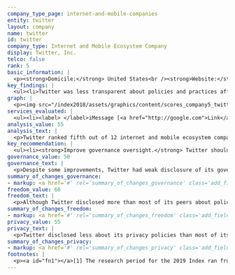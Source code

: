 ```yaml
---
company_type_page: internet-and-mobile-companies
entity: twitter
layout: company
name: twitter
id: twitter
company_type: Internet and Mobile Ecosystem Company
display: Twitter, Inc.
telco: false
rank: 5
basic_information: | 
  <p><strong>Domicile:</strong> United States<br /><strong>Website:</strong> <a href="http://twitter.com/">twitter.com</a></p>
key_findings: | 
  <ul><li>Twitter was less transparent about policies and practices affecting freedom of expression and privacy than most of the U.S. internet and mobile ecosystem companies evaluated in the Index.</li><li>It improved its disclosure of how it responds to government requests to restrict content or accounts by committing to carry out due diligence on such requests, but published limited data about the requests it received.</li><li>Twitter failed to disclose sufficient information about its security policies, earning the second-lowest score on these indicators.</li></ul>
graph: | 
  <p><img src="/index2018/assets/graphics/content/scores_company5_twitter.jpg" /></p>
services_evaluated: | 
  <ul><li><label> </label>iMessage [<a href="http://google.com">Link</a>]<label></label></li><li>iCloud [<a href="http://google.com">Link</a>]</li><li>iOS [<a href="http://google.com">Link</a>]</li></ul>
analysis_value: 55
analysis_text: | 
  <p>Twitter ranked fifth out of 12 internet and mobile ecosystem companies, disclosing less about its processes to ensure respect for freedom of expression and privacy than most of its U.S. peers.<a href="#fn1"><sup>1</sup></a> Twitter stood out for disclosing more than most of its peers regarding policies affecting users&rsquo; freedom of expression, and it improved its disclosure slightly regarding its governance processes and options users have to obtain their user data, among other things.<a href="#fn2"><sup>2</sup></a> However, despite these improvements, the company&rsquo;s performance continued to lag. It failed to disclose sufficient information about its policies to ensure the privacy and security of users&rsquo; data, and of its governance processes in place to ensure respect for human rights compared to its U.S. peers. In addition, Twitter&rsquo;s disclosure declined in a few key areas, as the company revealed less comprehensive information about government requests it received to remove or restrict content or accounts and its data retention policies.<br /><br /></p><hr /><p><br /><strong>Twitter, Inc.</strong> operates a global social media platform with products and services that allow users to create, share, and find content on the Twitter social network, and livestream videos on Periscope. Twitter also provides advertising services and developer tools.</p><p><strong>Market cap:</strong> USD 26.5 billion<a href="#fn3"><sup>3</sup></a><br /><strong>NYSE:</strong> TWTR</p>
key_recommendation: | 
  <ul><li><strong>Improve governance oversight.</strong> Twitter should disclose if and how it conducts human rights impact assessments and offer clearer mechanisms to address users' privacy complaints.</li><li><strong>Be more transparent about data retention policies.</strong> Twitter should disclose more comprehensive information about what user data it retains and whether it deletes all user data when users terminate their accounts.</li><li><strong>Clarify security policies.</strong> Twitter should improve disclosure of its policies for responding to data breaches and encrypting user content and communication.</li></ul>
governance_value: 50
governance_text: | 
  <p>Despite some improvements, Twitter had weak disclosure of its governance and oversight over human rights issues, scoring lower than most U.S. internet and mobile ecosystem companies in this category. While it disclosed that it regularly engages with a range of stakeholders on freedom of expression and privacy issues (G5), Twitter is not a member of a multi-stakeholder initiative like the Global Network Initiative (GNI), which sets standards for how ICT companies should respect users&rsquo; human rights.. The company clarified that it educates employees about its privacy policies and disclosed a whistleblower policy to allow employees to submit privacy-related complaints, but not those related to freedom of expression (G3). Twitter disclosed some information about conducting human rights risk assessments when launching new products or entering into new markets, but did not disclose whether it conducts risk assessments related to its use of automated decision-making or targeted advertising (G4). Twitter&rsquo;s complaints mechanisms were stronger than Google&rsquo;s and Facebook&rsquo;s but it was less clear how users can submit grievances related to privacy (G6).</p>
summary_of_changes_governance:
- markup: <a href='#' rel='summary_of_changes_governance' class='add_fieldset dashicons-before dashicons-plus'><span>Add fieldset</span></a>
freedom_value: 60
freedom_text: | 
  <p>Although Twitter disclosed more than most of its peers about policies affecting users freedom of expression&mdash;earning the second-best score in this category, behind Google&mdash;its overall score in this category declined slightly, and its disclosure fell short in a number of key areas.</p><p>Twitter earned the top score among its peers for clear disclosure of its rules and its processes for enforcing them (F3, F4, F8). It took a step forward by publishing a comprehensive Twitter Rules Enforcement report detailing what actions the company took to enforce its terms, but it was not clear if the company plans to publish this data on a regular basis, nor was the data available in a structured format (F4).<a href="#fn4"><sup>4</sup></a> It also earned a score improvement by clarifying that when it restricts content or accounts for violating its rules, it will notify Twitter users attempting to access the restricted content of the reason for the restriction (F8).</p><p>Twitter also performed relatively well on its disclosure about how it handles government and private requests to restrict accounts, disclosing less than only Google and Verizon Media (F5-F7).<a href="#fn5"><sup>5</sup></a> It clarified its process for responding to court orders and committed to carry out due diligence on government requests to remove or restrict content or accounts, including by pushing back against inappropriate or overbroad requests (F5). However, Twitter&rsquo;s data regarding content or account restriction requests for no longer included as much information for Periscope (F6).</p>
summary_of_changes_freedom:
- markup: <a href='#' rel='summary_of_changes_freedom' class='add_fieldset dashicons-before dashicons-plus'><span>Add fieldset</span></a>
privacy_value: 55
privacy_text: | 
  <p>Twitter disclosed less about its privacy policies than most of its U.S. peers&mdash;including Microsoft, Apple, Google, and Verizon Media. It provided little information about its security policies, earning the second-lowest score on these indicators (P13-P18). Like most companies, it failed to disclose any information about how it responds to data breaches (P15). It lacked clear disclosure about its encryption practices (P16). It also disclosed less than all of its U.S. peers, aside from Facebook, about steps it takes to help users keep their accounts secure (P17).</p><p>Twitter disclosed less than most of its U.S. peers about how it handles government and private requests to hand over user data (P10-P12) It revealed some information about how it responds to government requests, but not private requests (P10). Twitter tied with Facebook and Apple for disclosing the most data on third-party request for user information it received and complied with (P11). However, like other U.S. companies, it did not divulge the exact number of requests received for user data under Foreign Intelligence Surveillance Act (FISA) requests or National Security Letters (NSLs), or the actions it took in response to these requests, since it is prohibited by law from doing so.<a href="#fn6"><sup>6</sup></a></p><p>On a positive note, Twitter earned the top score among internet and mobile ecosystem companies for disclosure of how it handles user information (P3-P9). It disclosed clear information about what types of user data it collects and how (P3). It clarified why it may track users across third party apps or websites (P9). It also disclosed an option for Periscope users to download some of their data (P8). Although it disclosed more than most companies about its data retention policies, Twitter was less transparent than in the previous year about if and when it deletes user information after users close their accounts (P6).</p>
summary_of_changes_privacy:
- markup: <a href='#' rel='summary_of_changes_privacy' class='add_fieldset dashicons-before dashicons-plus'><span>Add fieldset</span></a>
footnotes: | 
  <p><a id="fn1"></a>[1] The research period for the 2019 Index ran from January 13, 2018 to February 8, 2019. Policies that came into effect after February 8, 2019 were not evaluated in this Index.<br /><a id="fn2"></a>[2] For Twitter&rsquo;s performance in the 2018 Index, see: <a href="/index2018/companies/twitter">rankingdigitalrights.org/index2018/companies/twitter</a>&nbsp;<br /><a id="fn3"></a>[3] Bloomberg Markets, Accessed April 18, 2019, <a href="https://www.bloomberg.com/quote/TWTR:US">www.bloomberg.com/quote/TWTR:US</a>&nbsp;<br /><a id="fn4"></a>[4] Twitter Rules Enforcement report, <a href="https://transparency.twitter.com/en/twitter-rules-enforcement.html">transparency.twitter.com/en/twitter-rules-enforcement.html</a> &nbsp;<br /><a id="fn5"></a>[5] Oath, which provides a range of communications services including Yahoo Mail and Tumblr, updated its name to Verizon Media on January 7, 2019. See: <a href="https://www.oath.com/2019/01/07/oath-is-now-verizon-media/">www.oath.com/2019/01/07/oath-is-now-verizon-media</a>&nbsp;&nbsp;<br /><a id="fn6"></a>[6] &ldquo;USA FREEDOM Act of 2015,&rdquo; Pub. L. No. 114&ndash;23 (2015), <a href="https://www.congress.gov/bill/114th-congress/house-bill/2048">www.congress.gov/bill/114th-congress/house-bill/2048</a>&nbsp;</p>
---
```

